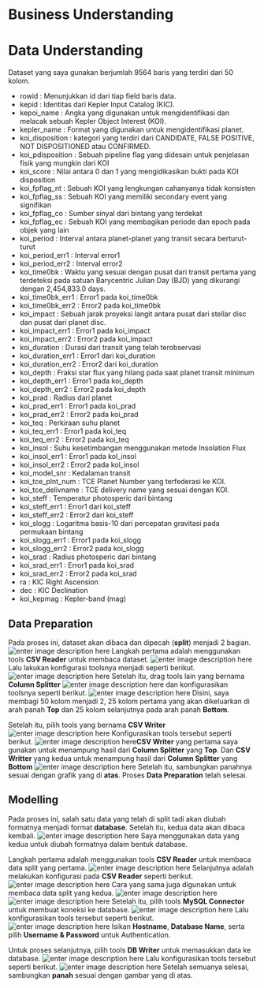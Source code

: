 # Business Understanding




# Data Understanding

Dataset yang saya gunakan berjumlah 9564 baris yang terdiri dari 50 kolom.
- rowid : Menunjukkan id dari tiap field baris data.
- kepid : Identitas dari Kepler Input Catalog (KIC).
- kepoi_name : Angka yang digunakan untuk mengidentifikasi dan melacak sebuah Kepler Object Interest (KOI).
- kepler_name : Format yang digunakan untuk mengidentifikasi planet.
- koi_disposition : kategori yang terdiri dari CANDIDATE, FALSE POSITIVE, NOT DISPOSITIONED atau CONFIRMED.
- koi_pdisposition : Sebuah pipeline flag yang didesain untuk penjelasan fisik yang mungkin dari KOI
- koi_score : Nilai antara 0 dan 1 yang mengidikasikan bukti pada KOI disposition
- koi_fpflag_nt : Sebuah KOI yang lengkungan cahanyanya tidak konsisten
- koi_fpflag_ss : Sebuah KOI yang memiliki secondary event yang signifikan
- koi_fpflag_co : Sumber sinyal dari bintang yang terdekat
- koi_fpflag_ec : Sebuah KOI yang membagikan periode dan epoch pada objek yang lain
- koi_period : Interval antara planet-planet yang transit secara berturut-turut
- koi_period_err1 : Interval error1
- koi_period_err2 : Interval error2
- koi_time0bk : Waktu yang sesuai dengan pusat dari transit pertama yang terdeteksi pada satuan Barycentric Julian Day (BJD) yang dikurangi dengan 2,454,833.0 days. 
- koi_time0bk_err1 : Error1 pada koi_time0bk
- koi_time0bk_err2 : Error2 pada koi_time0bk
- koi_impact : Sebuah jarak proyeksi langit antara pusat dari stellar disc dan pusat dari planet disc.
- koi_impact_err1 : Error1 pada koi_impact
- koi_impact_err2 : Error2 pada koi_impact
- koi_duration : Durasi dari transit yang telah terobservasi
- koi_duration_err1 : Error1 dari koi_duration
- koi_duration_err2 : Error2 dari koi_duration
- koi_depth : Fraksi star flux yang hilang pada saat planet transit minimum
- koi_depth_err1 : Error1 pada koi_depth
- koi_depth_err2 : Error2 pada koi_depth
- koi_prad : Radius dari planet
- koi_prad_err1 : Error1 pada koi_prad
- koi_prad_err2 : Error2 pada koi_prad
- koi_teq : Perkiraan suhu planet
- koi_teq_err1 : Error1 pada koi_teq
- koi_teq_err2 : Error2 pada koi_teq
- koi_insol : Suhu kesetimbangan menggunakan metode Insolation Flux
- koi_insol_err1 : Error1 pada kol_insol
- koi_insol_err2 : Error2 pada kol_insol
- koi_model_snr : Kedalaman transit
- koi_tce_plnt_num : TCE Planet Number yang terfederasi ke KOI. 
- koi_tce_delivname : TCE delivery name yang sesuai dengan KOI.
- koi_steff : Temperatur photosperic dari bintang
- koi_steff_err1 : Error1 dari koi_steff
- koi_steff_err2 : Error2 dari koi_steff
- koi_slogg : Logaritma basis-10 dari percepatan gravitasi pada permukaan bintang
- koi_slogg_err1 : Error1 pada koi_slogg
- koi_slogg_err2 : Error2 pada koi_slogg
- koi_srad : Radius photosperic dari bintang
- koi_srad_err1 : Error1 pada koi_srad
- koi_srad_err2 : Error2 pada koi_srad
- ra : KIC Right Ascension
- dec : KIC Declination
- koi_kepmag : Kepler-band (mag) 

## Data Preparation
Pada proses ini, dataset akan dibaca dan dipecah (**split**) menjadi 2 bagian.
![enter image description here](https://github.com/Armunz/big-data/blob/master/tugas1/dokumentasi/Data%20Preparation.JPG?raw=true)
Langkah pertama adalah menggunakan tools **CSV Reader** untuk membaca dataset.
![enter image description here](https://github.com/Armunz/big-data/blob/master/tugas1/dokumentasi/CSV%20Reader.JPG?raw=true)
Lalu lakukan konfigurasi toolsnya menjadi seperti berikut.
![enter image description here](https://github.com/Armunz/big-data/blob/master/tugas1/dokumentasi/konfigurasi_csv_header.JPG?raw=true)
Setelah itu, drag tools lain yang bernama **Column Splitter**
![enter image description here](https://github.com/Armunz/big-data/blob/master/tugas1/dokumentasi/Column_Splitter.JPG?raw=true)
dan konfigurasikan toolsnya seperti berikut.
![enter image description here](https://github.com/Armunz/big-data/blob/master/tugas1/dokumentasi/Konfigurasi_Column_Splitter.JPG?raw=true)
Disini, saya membagi 50 kolom menjadi 2, 25 kolom pertama yang akan dikeluarkan di arah panah **Top** dan 25 kolom selanjutnya pada arah panah **Bottom**.

Setelah itu, pilih tools yang bernama **CSV Writer**
![enter image description here](https://github.com/Armunz/big-data/blob/master/tugas1/dokumentasi/CSV_Writter.JPG?raw=true)
Konfigurasikan tools tersebut seperti berikut.
![enter image description here](https://github.com/Armunz/big-data/blob/master/tugas1/dokumentasi/Konfigurasi_CSV_Writter.JPG?raw=true)**CSV Writer** yang pertama saya gunakan untuk menampung hasil dari **Column Splitter** yang **Top**. Dan **CSV Writter** yang kedua untuk menampung hasil dari **Column Splitter** yang **Bottom**
![enter image description here](https://github.com/Armunz/big-data/blob/master/tugas1/dokumentasi/Konfigurasi_CSV_Writter2.JPG?raw=true)
Setelah itu, sambungkan panahnya sesuai dengan grafik yang di **atas**. 
Proses **Data Preparation** telah selesai.


## Modelling

Pada proses ini, salah satu data yang telah di split tadi akan diubah formatnya menjadi format **database**. Setelah itu, kedua data akan dibaca kembali. 
![enter image description here](https://github.com/Armunz/big-data/blob/master/tugas1/dokumentasi/Modelling.JPG?raw=true)
Saya menggunakan data yang kedua untuk diubah formatnya dalam bentuk database. 

Langkah pertama adalah menggunakan tools **CSV Reader** untuk membaca data split yang pertama.
![enter image description here](https://github.com/Armunz/big-data/blob/master/tugas1/dokumentasi/CSV_Reader_Split1.JPG?raw=true)
 Selanjutnya adalah melakukan konfigurasi pada **CSV Reader** seperti berikut.
 ![enter image description here](https://github.com/Armunz/big-data/blob/master/tugas1/dokumentasi/Konfigurasi_CSV_Reader_Split1.JPG?raw=true)
 Cara yang sama juga digunakan untuk membaca data split yang kedua.
 ![enter image description here](https://github.com/Armunz/big-data/blob/master/tugas1/dokumentasi/CSV_Reader_Split2.JPG?raw=true)
![enter image description here](https://github.com/Armunz/big-data/blob/master/tugas1/dokumentasi/Konfigurasi_CSV_Reader_Split2.JPG?raw=true)
 Setelah itu, pilih tools **MySQL Connector** untuk membuat koneksi ke database.
 ![enter image description here](https://github.com/Armunz/big-data/blob/master/tugas1/dokumentasi/MYSQL_Conn_Split2.JPG?raw=true)
 Lalu konfigurasikan tools tersebut seperti berikut. 
 ![enter image description here](https://github.com/Armunz/big-data/blob/master/tugas1/dokumentasi/Konfigurasi_MYSQL_Conn_Split2.JPG?raw=true)
 Isikan **Hostname**, **Database Name**, serta pilih **Username & Password** untuk Authentication.
 
 Untuk proses selanjutnya, pilih tools **DB Writer** untuk memasukkan data ke database.
 ![enter image description here](https://github.com/Armunz/big-data/blob/master/tugas1/dokumentasi/DB_Writer.JPG?raw=true)
 Lalu konfigurasikan tools tersebut seperti berikut.
 ![enter image description here](https://github.com/Armunz/big-data/blob/master/tugas1/dokumentasi/Konfigurasi_DB_Writer.JPG?raw=true)
Setelah semuanya selesai, sambungkan **panah** sesuai dengan gambar yang di atas.


